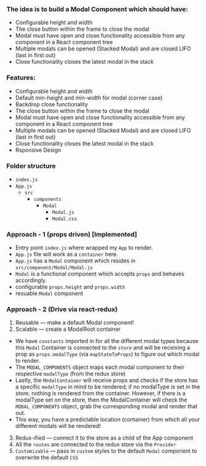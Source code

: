 ### The idea is to build a Modal Component which should have:
- Configurable height and width
- The close button within the frame to close the modal
- Modal must have open and close functionality accessible from any component in a React component tree
- Multiple modals can be opened (Stacked Modal) and are closed LIFO (last in first out)
- Close functionality closes the latest modal in the stack

### Features:
- Configurable height and width
- Default min-height and min-width for modal (corner case)
- Backdrop close functionality
- The close button within the frame to close the modal
- Modal must have open and close functionality accessible from any component in a React component tree
- Multiple modals can be opened (Stacked Modal) and are closed LIFO (last in first out)
- Close functionality closes the latest modal in the stack
- Rsponsive Design

### Folder structure
- `index.js`
- `App.js`
  - `src`
    - `components`
      - `Modal`
        - `Modal.js`
        - `Modal.css`


### Approach - 1 (props driven)  [Implemented]
- Entry point `index.js` where wrapped my `App` to render.
- `App.js` file will work as a `container` here.
- `App.js` has a `Modal` component which resides in `src/component/Modal/Modal.js` 
- `Modal` is a functional component which accepts `props` and behaves accordingly.
- configurable `props.height` and `props.width`
- resuable `Modal` component

### Approach - 2 (Drive via react-redux)
1. Reusable — make a default Modal component!
2. Scalable — create a ModalRoot container
  - We have `constants` imported in for all the different modal types because this `Modal` Container is connected to the `store` and will be receiving a prop as `props.modalType` (via `mapStateToProps`) to figure out which modal to render.
  - The `MODAL_COMPONENTS` object maps each modal component to their respective `modalType` (from the redux store)
  - Lastly, the `ModalContainer` will receive props and checks if the store has a specific `modalType` in mind to be rendered; if no modalType is set in the store, nothing is rendered from the container. However, if there is a modalType set on the store, then the ModalContainer will check the `MODAL_COMPONENTS` object, grab the corresponding modal and render that out.
  - This way, you have a predictable location (container) from which all your different modals will be rendered!
3. Redux-ified — connect it to the store as a child of the App component
4. All the `routes` are connected to the redux store via the `Provider`
              <!-- ReactDOM.render(
                <Provider store={store}>
                  <Root />
                </Provider>,
                document.getElementById('app')
              );  -->
5.  `Customizable` — pass in `custom` styles to the default `Modal` component to overwrite the default `CSS`